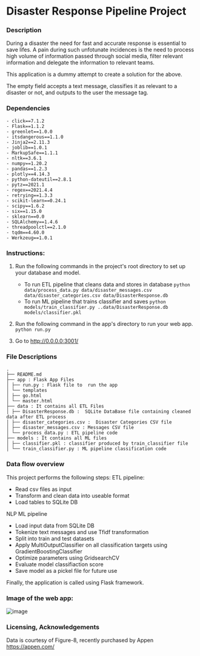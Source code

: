 # Disaster Response Pipeline Project

### Description
During a disaster the need for fast and accurate response is essential to save lifes.
A pain during such unfotunate incidences is the need to process high volume of information passed through social media, 
filter relevant information and delegate the information to relevant teams.

This application is a dummy attempt to create a solution for the above. 

The empty field accepts a text message, classifies it as relevant to a disaster or not, and outputs to the user the message tag.   

### Dependencies
	- click==7.1.2
	- Flask==1.1.2
	- greenlet==1.0.0
	- itsdangerous==1.1.0
	- Jinja2==2.11.3
	- joblib==1.0.1
	- MarkupSafe==1.1.1
	- nltk==3.6.1
	- numpy==1.20.2
	- pandas==1.2.3
	- plotly==4.14.3
	- python-dateutil==2.8.1
	- pytz==2021.1
	- regex==2021.4.4
	- retrying==1.3.3
	- scikit-learn==0.24.1
	- scipy==1.6.2
	- six==1.15.0
	- sklearn==0.0
	- SQLAlchemy==1.4.6
	- threadpoolctl==2.1.0
	- tqdm==4.60.0
	- Werkzeug==1.0.1


### Instructions:
1. Run the following commands in the project's root directory to set up your database and model.

    - To run ETL pipeline that cleans data and stores in database
        `python data/process_data.py data/disaster_messages.csv data/disaster_categories.csv data/DisasterResponse.db`
    - To run ML pipeline that trains classifier and saves
        `python models/train_classifier.py ..data/DisasterResponse.db models/classifier.pkl`

2. Run the following command in the app's directory to run your web app.
    `python run.py`

3. Go to http://0.0.0.0:3001/

### File Descriptions
	.
	├── README.md
	├── app : Flask App Files
	│ ├── run.py : Flask file to  run the app
	│ └── templates
	│ ├── go.html
	│ └── master.html
	├── data : It contains all ETL Files 
	│ ├── DisasterResponse.db :  SQLite DataBase file containing cleaned data after ETL process
	│ ├── disaster_categories.csv :  Disaster Categories CSV file
	│ ├── disaster_messages.csv : Messages CSV file
	│ └── process_data.py : ETL pipeline code
	├── models : It contains all ML files
	│ ├── classifier.pkl : classifier produced by train_classifier file
	│ └── train_classifier.py : ML pipeline classification code

### Data flow overview
This project performs the following steps:
ETL pipeline:
- Read csv files as input
- Transform and clean data into useable format
- Load tables to SQLite DB

NLP ML pipeline
- Load input data from SQLite DB
- Tokenize text messages and use Tfidf transformation
- Split into train and test datasets 
- Apply MultiOutputClassifier on all classification targets using GradientBoostingClassifier  
- Optimize parameters using GridsearchCV
- Evaluate model classifiaction score
- Save model as a pickel file for future use

Finally, the application is called using Flask framework.

### Image of the web app:
![image](https://user-images.githubusercontent.com/69136925/114384567-8ba2c780-9b97-11eb-92f0-644a588bcc67.png)


### Licensing, Acknowledgements
Data is courtesy of Figure-8, recently purchased by Appen https://appen.com/
